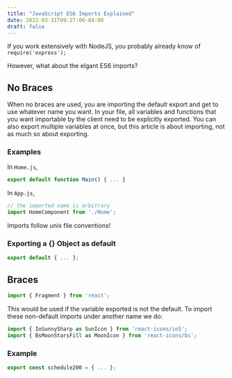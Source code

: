 ```yaml
---
title: "JavaScript ES6 Imports Explained"
date: 2022-03-31T09:27:06-04:00
draft: false
---
```


If you work extensively with NodeJS, you probably already know of `require('express');`

However, what about the elgant ES6 imports?

## No Braces

When no braces are used, you are importing the default export and
get to use whatever name you want. In your file, all variables and functions
that you want importable by the client need to be explicitly exported.
You can also export multiple variables at once, but this article is about importing,
not as much so about exporting.

### Examples

In `Home.js`,

```js
export default function Main() { ... }
```

In `App.js`,

```js
// the imported name is arbitrary
import HomeComponent from './Home';
```

Imports follow unix file conventions!

### Exporting a {} Object as default

```js
export default { ... };
```

## Braces

```js
import { Fragment } from 'react';
```

This would be used if the variable exported is not the default. To import
these non-default imports under another name we do:

```js
import { IoSunnySharp as SunIcon } from 'react-icons/io5';
import { BsMoonStarsFill as MoonIcon } from 'react-icons/bs';
```

### Example

```js
export const schedule200 = { ... };
```
